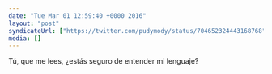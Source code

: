 ```yaml
---
date: "Tue Mar 01 12:59:40 +0000 2016"
layout: "post"
syndicateUrl: ["https://twitter.com/pudymody/status/704652324443168768"]
media: []
---
```

Tú, que me lees, ¿estás seguro de entender mi lenguaje?